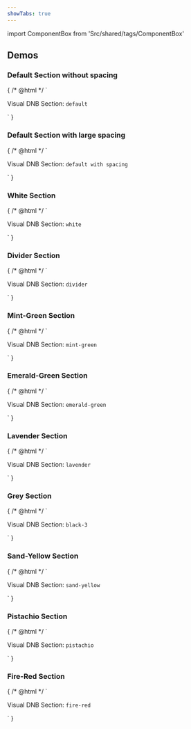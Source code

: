 ```yaml
---
showTabs: true
---
```


import ComponentBox from 'Src/shared/tags/ComponentBox'

## Demos

### Default Section without spacing

<ComponentBox hideCode data-visual-test="section-default">
	{
	/* @html */ `
<Section>
	<P top="xx-large">Visual DNB Section: <code className="dnb-code">default</code></P>
</Section>
`
	}
</ComponentBox>

### Default Section with large spacing

<ComponentBox hideCode data-visual-test="section-spacing">
	{
	/* @html */ `
<Section spacing="large">
  <P space={0}>Visual DNB Section: <code className="dnb-code">default with spacing</code></P>
</Section>
`
	}
</ComponentBox>

### White Section

<ComponentBox hideCode data-visual-test="section-white">
	{
	/* @html */ `
<Section spacing="true" style_type="white">
  <P space={0}>Visual DNB Section: <code className="dnb-code">white</code></P>
</Section>
`
	}
</ComponentBox>

### Divider Section

<ComponentBox hideCode data-visual-test="section-divider">
	{
	/* @html */ `
<Section spacing="true" style_type="divider">
  <P space={0}>Visual DNB Section: <code className="dnb-code">divider</code></P>
</Section>
`
	}
</ComponentBox>

### Mint-Green Section

<ComponentBox hideCode data-visual-test="section-mint-green">
	{
	/* @html */ `
<Section spacing="true" style_type="mint-green">
  <P space={0}>Visual DNB Section: <code className="dnb-code">mint-green</code></P>
</Section>
`
	}
</ComponentBox>

### Emerald-Green Section

<ComponentBox hideCode data-visual-test="section-emerald-green">
	{
	/* @html */ `
<Section spacing="true" style_type="emerald-green">
  <P space={0}>Visual DNB Section: <code className="dnb-code">emerald-green</code></P>
</Section>
`
	}
</ComponentBox>

### Lavender Section

<ComponentBox data-visual-test="section-lavender">
	{
	/* @html */ `
<Section spacing="true" style_type="lavender">
  <P space={0}>Visual DNB Section: <code className="dnb-code">lavender</code></P>
</Section>
`
	}
</ComponentBox>

### Grey Section

<ComponentBox data-visual-test="section-black-3">
	{
	/* @html */ `
<Section spacing="true" style_type="black-3">
  <P space={0}>Visual DNB Section: <code className="dnb-code">black-3</code></P>
</Section>
`
	}
</ComponentBox>

### Sand-Yellow Section

<ComponentBox data-visual-test="section-sand-yellow">
	{
	/* @html */ `
<Section spacing="true" style_type="sand-yellow">
  <P space={0}>Visual DNB Section: <code className="dnb-code">sand-yellow</code></P>
</Section>
`
	}
</ComponentBox>

### Pistachio Section

<ComponentBox data-visual-test="section-pistachio">
	{
	/* @html */ `
<Section spacing="true" style_type="pistachio">
  <P space={0}>Visual DNB Section: <code className="dnb-code">pistachio</code></P>
</Section>
`
	}
</ComponentBox>

### Fire-Red Section

<ComponentBox data-visual-test="section-fire-red">
	{
	/* @html */ `
<Section spacing="true" style_type="fire-red">
  <P space={0}>Visual DNB Section: <code className="dnb-code">fire-red</code></P>
</Section>
`
	}
</ComponentBox>
